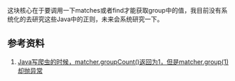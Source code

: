 这块核心在于要调用一下matches或者find才能获取group中的值，我目前没有系统化的去研究这些Java中的正则，未来会系统研究一下。

## 参考资料

1. [Java写爬虫的时候，matcher.groupCount()返回为1，但是matcher.group(1)却抛异常](https://segmentfault.com/q/1010000007136433)